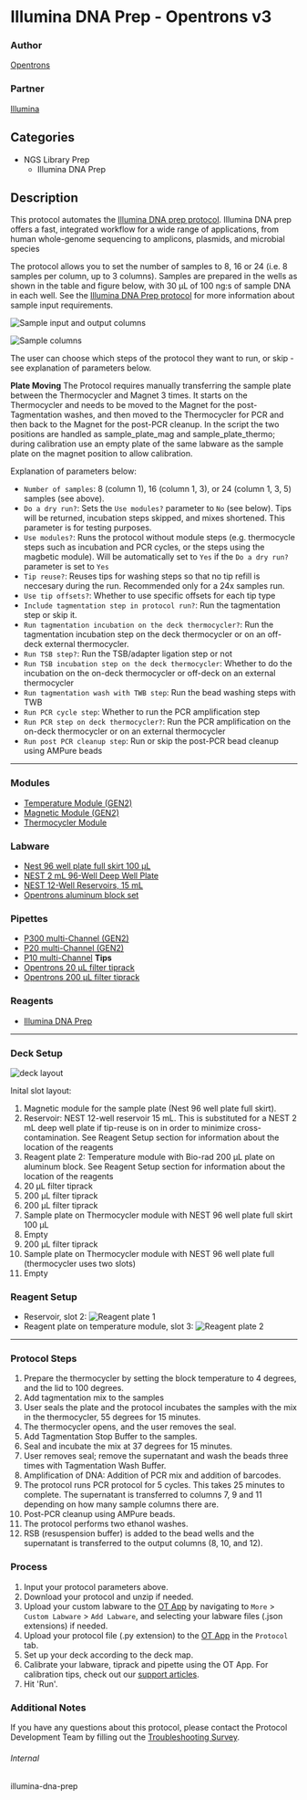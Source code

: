 # Illumina DNA Prep - Opentrons v3
### Author
[Opentrons](https://opentrons.com/)

### Partner
[Illumina](https://www.illumina.com/)

## Categories
* NGS Library Prep
  * Illumina DNA Prep

## Description
This protocol automates the [Illumina DNA prep protocol](https://support.illumina.com/content/dam/illumina-support/documents/documentation/chemistry_documentation/illumina_prep/illumina-dna-prep-reference-guide-1000000025416-09.pdf). Illumina DNA prep offers a fast, integrated workflow for a wide range of applications, from human whole-genome sequencing to amplicons, plasmids, and microbial species

The protocol allows you to set the number of samples to 8, 16 or 24 (i.e. 8 samples per column, up to 3 columns). Samples are prepared in the wells as shown in the table and figure below, with 30 µL of 100 ng:s of sample DNA in each well. See the [Illumina DNA Prep protocol](https://support.illumina.com/content/dam/illumina-support/documents/documentation/chemistry_documentation/illumina_prep/illumina-dna-prep-reference-guide-1000000025416-09.pdf) for more information about sample input requirements.

![Sample input and output columns](https://opentrons-protocol-library-website.s3.amazonaws.com/custom-README-images/sci-illumina-dna-prep/v3/samples_output.jpg)

![Sample columns](https://opentrons-protocol-library-website.s3.amazonaws.com/custom-README-images/sci-illumina-dna-prep/v3/sample_setup.jpg)

The user can choose which steps of the protocol they want to run, or skip - see explanation of parameters below.

**Plate Moving**
The Protocol requires manually transferring the sample plate between the Thermocycler and Magnet 3 times.  It starts on the Thermocycler and needs to be moved to the Magnet for the post-Tagmentation washes, and then moved to the Thermocycler for PCR and then back to the Magnet for the post-PCR cleanup.  In the script the two positions are handled as sample_plate_mag and sample_plate_thermo; during calibration use an empty plate of the same labware as the sample plate on the magnet position to allow calibration.

Explanation of parameters below:
* `Number of samples`: 8 (column 1), 16 (column 1, 3), or 24 (column 1, 3, 5) samples (see above).
* `Do a dry run?`: Sets the `Use modules?` parameter to `No` (see below). Tips will be returned, incubation steps skipped, and mixes shortened. This parameter is for testing purposes.
* `Use modules?`: Runs the protocol without module steps (e.g. thermocycle steps such as incubation and PCR cycles, or the steps using the magbetic module). Will be automatically set to `Yes` if the `Do a dry run?` parameter is set to `Yes`
* `Tip reuse?`: Reuses tips for washing steps so that no tip refill is neccesary during the run. Recommended only for a 24x samples run.
* `Use tip offsets?`: Whether to use specific offsets for each tip type
* `Include tagmentation step in protocol run?`: Run the tagmentation step or skip it.
* `Run tagmentation incubation on the deck thermocycler?`: Run the tagmentation incubation step on the deck thermocycler or on an off-deck external thermocycler.
* `Run TSB step?`: Run the TSB/adapter ligation step or not
* `Run TSB incubation step on the deck thermocycler`: Whether to do the incubation on the on-deck thermocycler or off-deck on an external thermocycler
* `Run tagmentation wash with TWB step`: Run the bead washing steps with TWB
* `Run PCR cycle step`: Whether to run the PCR amplification step
* `Run PCR step on deck thermocycler?`: Run the PCR amplification on the on-deck thermocycler or on an external thermocycler
* `Run post PCR cleanup step`: Run or skip the post-PCR bead cleanup using AMPure beads
---

### Modules
* [Temperature Module (GEN2)](https://shop.opentrons.com/collections/hardware-modules/products/tempdeck)
* [Magnetic Module (GEN2)](https://shop.opentrons.com/collections/hardware-modules/products/magdeck)
* [Thermocycler Module](https://shop.opentrons.com/collections/hardware-modules/products/thermocycler-module)

### Labware
* [Nest 96 well plate full skirt 100 µL](https://shop.opentrons.com/nest-0-1-ml-96-well-pcr-plate-full-skirt/)
* [NEST 2 mL 96-Well Deep Well Plate](https://shop.opentrons.com/nest-2-ml-96-well-deep-well-plate-v-bottom/)
* [NEST 12-Well Reservoirs, 15 mL](https://shop.opentrons.com/nest-12-well-reservoirs-15-ml/)
* [Opentrons aluminum block set](https://shop.opentrons.com/aluminum-block-set/)

### Pipettes
* [P300 multi-Channel (GEN2)](https://shop.opentrons.com/8-channel-electronic-pipette/)
* [P20 multi-Channel (GEN2)](https://shop.opentrons.com/8-channel-electronic-pipette/)
* [P10 multi-Channel](https://shop.opentrons.com/8-channel-electronic-pipette/)
**Tips**
* [Opentrons 20 µL filter tiprack](https://shop.opentrons.com/opentrons-20ul-filter-tips/)
* [Opentrons 200 µL filter tiprack](https://shop.opentrons.com/opentrons-200ul-filter-tips/)

### Reagents
* [Illumina DNA Prep](https://www.illumina.com/products/by-type/sequencing-kits/library-prep-kits/nextera-dna-flex.html)

---

### Deck Setup
![deck layout](https://opentrons-protocol-library-website.s3.amazonaws.com/custom-README-images/sci-illumina-dna-prep/v3/deck.jpg)

Inital slot layout:
1. Magnetic module for the sample plate (Nest 96 well plate full skirt).
2. Reservoir: NEST 12-well reservoir 15 mL. This is substituted for a NEST 2 mL deep well plate if tip-reuse is on in order to minimize cross-contamination. See Reagent Setup section for information about the location of the reagents
3. Reagent plate 2: Temperature module with Bio-rad 200 µL plate on aluminum block. See Reagent Setup section for information about the location of the reagents
4. 20 µL filter tiprack
5. 200 µL filter tiprack
6. 200 µL filter tiprack
7. Sample plate on Thermocycler module with NEST 96 well plate full skirt 100 µL
8. Empty
9. 200 µL filter tiprack
10. Sample plate on Thermocycler module with NEST 96 well plate full (thermocycler uses two slots)
11. Empty

### Reagent Setup
* Reservoir, slot 2:
![Reagent plate 1](https://opentrons-protocol-library-website.s3.amazonaws.com/custom-README-images/sci-illumina-dna-prep/v3/reagent_plate1.jpg)
* Reagent plate on temperature module, slot 3:
![Reagent plate 2](https://opentrons-protocol-library-website.s3.amazonaws.com/custom-README-images/sci-illumina-dna-prep/v3/reagent_plate2.jpg)

---

### Protocol Steps
1. Prepare the thermocycler by setting the block temperature to 4 degrees, and the lid to 100 degrees.
2. Add tagmentation mix to the samples
3. User seals the plate and the protocol incubates the samples with the mix in the thermocycler, 55 degrees for 15 minutes.
4. The thermocycler opens, and the user removes the seal.
5. Add Tagmentation Stop Buffer to the samples.
6. Seal and incubate the mix at 37 degrees for 15 minutes.
7. User removes seal; remove the supernatant and wash the beads three times with Tagmentation Wash Buffer.
8. Amplification of DNA: Addition of PCR mix and addition of barcodes.
9. The protocol runs PCR protocol for 5 cycles. This takes 25 minutes to complete. The supernatant is transferred to columns 7, 9 and 11 depending on how many sample columns there are.
10. Post-PCR cleanup using AMPure beads.
11. The protocol performs two ethanol washes.
12. RSB (resuspension buffer) is added to the bead wells and the supernatant is transferred to the output columns (8, 10, and 12).

### Process
1. Input your protocol parameters above.
2. Download your protocol and unzip if needed.
3. Upload your custom labware to the [OT App](https://opentrons.com/ot-app) by navigating to `More` > `Custom Labware` > `Add Labware`, and selecting your labware files (.json extensions) if needed.
4. Upload your protocol file (.py extension) to the [OT App](https://opentrons.com/ot-app) in the `Protocol` tab.
5. Set up your deck according to the deck map.
6. Calibrate your labware, tiprack and pipette using the OT App. For calibration tips, check out our [support articles](https://support.opentrons.com/en/collections/1559720-guide-for-getting-started-with-the-ot-2).
7. Hit 'Run'.

### Additional Notes
If you have any questions about this protocol, please contact the Protocol Development Team by filling out the [Troubleshooting Survey](https://protocol-troubleshooting.paperform.co/).

###### Internal
illumina-dna-prep
